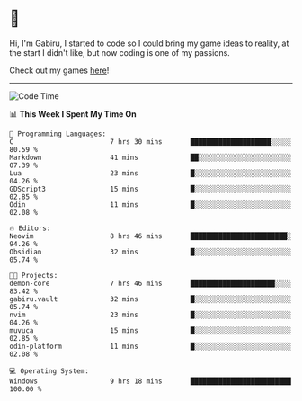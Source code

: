 # 🐀

Hi, I'm Gabiru, I started to code so I could bring my game ideas to reality, at the start I didn't like, but now coding is one of my passions.

Check out my games [here](https://gabiru.art/projetos/)!

---

<!--START_SECTION:waka-->
![Code Time](http://img.shields.io/badge/Code%20Time-439%20hrs%2042%20mins-blue)

📊 **This Week I Spent My Time On** 

```text
💬 Programming Languages: 
C                        7 hrs 30 mins       ████████████████████░░░░░   80.59 % 
Markdown                 41 mins             ██░░░░░░░░░░░░░░░░░░░░░░░   07.39 % 
Lua                      23 mins             █░░░░░░░░░░░░░░░░░░░░░░░░   04.26 % 
GDScript3                15 mins             █░░░░░░░░░░░░░░░░░░░░░░░░   02.85 % 
Odin                     11 mins             █░░░░░░░░░░░░░░░░░░░░░░░░   02.08 % 

🔥 Editors: 
Neovim                   8 hrs 46 mins       ████████████████████████░   94.26 % 
Obsidian                 32 mins             █░░░░░░░░░░░░░░░░░░░░░░░░   05.74 % 

🐱‍💻 Projects: 
demon-core               7 hrs 46 mins       █████████████████████░░░░   83.42 % 
gabiru.vault             32 mins             █░░░░░░░░░░░░░░░░░░░░░░░░   05.74 % 
nvim                     23 mins             █░░░░░░░░░░░░░░░░░░░░░░░░   04.26 % 
muvuca                   15 mins             █░░░░░░░░░░░░░░░░░░░░░░░░   02.85 % 
odin-platform            11 mins             █░░░░░░░░░░░░░░░░░░░░░░░░   02.08 % 

💻 Operating System: 
Windows                  9 hrs 18 mins       █████████████████████████   100.00 % 
```


<!--END_SECTION:waka-->
